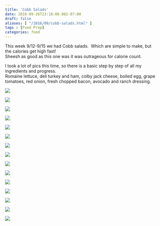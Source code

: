 ```yaml
---
title: 'Cobb Salads'
date: 2016-09-26T23:18:00.002-07:00
draft: false
aliases: [ "/2016/09/cobb-salads.html" ]
tags : [Food Prep]
categories: food  
---
```


This week 9/12-9/15 we had Cobb salads.  Which are simple to make, but the calories get high fast!  
Sheesh as good as this one was it was outrageous for calorie count.  
  
I took a lot of pics this time, so there is a basic step by step of all my ingredients and progress.  
Romaine lettuce, deli turkey and ham, colby jack cheese, boiled egg, grape tomatoes, red onion, fresh chopped bacon, avocado and ranch dressing.  
  

[![](https://3.bp.blogspot.com/-NzJscLaeTYg/V-oOlUABeOI/AAAAAAAAArI/z4uaVNR4bL8D26ATichJV-H-Kpyq9XAXwCLcB/s640/2016-09-11%2B22.27.25.jpg)](https://3.bp.blogspot.com/-NzJscLaeTYg/V-oOlUABeOI/AAAAAAAAArI/z4uaVNR4bL8D26ATichJV-H-Kpyq9XAXwCLcB/s1600/2016-09-11%2B22.27.25.jpg)

  

[![](https://3.bp.blogspot.com/-Tg7YQyzQJA4/V-oOlP1JalI/AAAAAAAAArE/VVG85YL693UPY0NlQ9XRZp66UO8E_XcAACLcB/s640/2016-09-11%2B22.27.32.jpg)](https://3.bp.blogspot.com/-Tg7YQyzQJA4/V-oOlP1JalI/AAAAAAAAArE/VVG85YL693UPY0NlQ9XRZp66UO8E_XcAACLcB/s1600/2016-09-11%2B22.27.32.jpg)

  

[![](https://3.bp.blogspot.com/-SJSFc7BhWj8/V-oOnv67uqI/AAAAAAAAArM/TOXARFDNquoB-RvFOXSK58vcvIeYvv_bQCLcB/s640/2016-09-11%2B22.32.22.jpg)](https://3.bp.blogspot.com/-SJSFc7BhWj8/V-oOnv67uqI/AAAAAAAAArM/TOXARFDNquoB-RvFOXSK58vcvIeYvv_bQCLcB/s1600/2016-09-11%2B22.32.22.jpg)

  

[![](https://3.bp.blogspot.com/-W3CE4oRrbgA/V-oOoZwpWgI/AAAAAAAAArQ/h2XCJ5tcoRQVFEIgksSL3o3xOxs7z8v5gCLcB/s640/2016-09-11%2B22.39.38.jpg)](https://3.bp.blogspot.com/-W3CE4oRrbgA/V-oOoZwpWgI/AAAAAAAAArQ/h2XCJ5tcoRQVFEIgksSL3o3xOxs7z8v5gCLcB/s1600/2016-09-11%2B22.39.38.jpg)

  

[![](https://1.bp.blogspot.com/-oSxtWq9sYFA/V-oOplleWqI/AAAAAAAAArU/Y9DqLUzgMGo4DqNniAHaIkB-IN5bHyZggCLcB/s640/2016-09-11%2B22.39.46.jpg)](https://1.bp.blogspot.com/-oSxtWq9sYFA/V-oOplleWqI/AAAAAAAAArU/Y9DqLUzgMGo4DqNniAHaIkB-IN5bHyZggCLcB/s1600/2016-09-11%2B22.39.46.jpg)

  

[![](https://2.bp.blogspot.com/-Aa8BzM-G-LI/V-oOqYDdvBI/AAAAAAAAArY/h8t2AGd3UVQ4G8ycHezGP9KTqVMUzRhkACLcB/s640/2016-09-11%2B22.39.55.jpg)](https://2.bp.blogspot.com/-Aa8BzM-G-LI/V-oOqYDdvBI/AAAAAAAAArY/h8t2AGd3UVQ4G8ycHezGP9KTqVMUzRhkACLcB/s1600/2016-09-11%2B22.39.55.jpg)

  

[![](https://3.bp.blogspot.com/-uclzH8AMo4A/V-oOrrmUo9I/AAAAAAAAArc/DYLpEsxBqt4CagDJBPvYf75x6Wzg-f9jgCLcB/s640/2016-09-11%2B22.41.58.jpg)](https://3.bp.blogspot.com/-uclzH8AMo4A/V-oOrrmUo9I/AAAAAAAAArc/DYLpEsxBqt4CagDJBPvYf75x6Wzg-f9jgCLcB/s1600/2016-09-11%2B22.41.58.jpg)

  

[![](https://4.bp.blogspot.com/-KaStoFgOtIM/V-oOtDsDRYI/AAAAAAAAArg/qLQXGFlEM7YAQ4-WIANb_C3L4It4dkPrgCLcB/s640/2016-09-11%2B22.45.19.jpg)](https://4.bp.blogspot.com/-KaStoFgOtIM/V-oOtDsDRYI/AAAAAAAAArg/qLQXGFlEM7YAQ4-WIANb_C3L4It4dkPrgCLcB/s1600/2016-09-11%2B22.45.19.jpg)

  

[![](https://2.bp.blogspot.com/-LX69iSHqJSg/V-oOxXZSluI/AAAAAAAAArk/D3UEqAZ7i7AJOotW6_FSJfcyNanmn3pSACLcB/s640/2016-09-11%2B22.45.37.jpg)](https://2.bp.blogspot.com/-LX69iSHqJSg/V-oOxXZSluI/AAAAAAAAArk/D3UEqAZ7i7AJOotW6_FSJfcyNanmn3pSACLcB/s1600/2016-09-11%2B22.45.37.jpg)

  

[![](https://1.bp.blogspot.com/-f2ZQiRu2g5w/V-oOzh9JyBI/AAAAAAAAAro/jYQxfT_jT2oWxtHRfl47Md-7aBIhGIoFwCLcB/s640/2016-09-11%2B22.48.44.jpg)](https://1.bp.blogspot.com/-f2ZQiRu2g5w/V-oOzh9JyBI/AAAAAAAAAro/jYQxfT_jT2oWxtHRfl47Md-7aBIhGIoFwCLcB/s1600/2016-09-11%2B22.48.44.jpg)

  

[![](https://1.bp.blogspot.com/-8RH2ueVOlDA/V-oO1D1qSAI/AAAAAAAAArw/yC36HEGyJNgpa00m7km0DqH3XdG4z5glACLcB/s640/2016-09-11%2B22.56.58.jpg)](https://1.bp.blogspot.com/-8RH2ueVOlDA/V-oO1D1qSAI/AAAAAAAAArw/yC36HEGyJNgpa00m7km0DqH3XdG4z5glACLcB/s1600/2016-09-11%2B22.56.58.jpg)

  

[![](https://3.bp.blogspot.com/-HeAWGDRQYjk/V-oO0wORQXI/AAAAAAAAArs/xsltaCGu7sQcrJ-LLE7D4qLZz-mD2h-UQCLcB/s640/2016-09-11%2B23.00.00.jpg)](https://3.bp.blogspot.com/-HeAWGDRQYjk/V-oO0wORQXI/AAAAAAAAArs/xsltaCGu7sQcrJ-LLE7D4qLZz-mD2h-UQCLcB/s1600/2016-09-11%2B23.00.00.jpg)

  

[![](https://2.bp.blogspot.com/-kM0enq6vrlY/V-oO4yGi0jI/AAAAAAAAAr0/98s-4XHKivEft3M0ZyBTkfzSQZTuFq2yQCLcB/s640/2016-09-11%2B23.02.31.jpg)](https://2.bp.blogspot.com/-kM0enq6vrlY/V-oO4yGi0jI/AAAAAAAAAr0/98s-4XHKivEft3M0ZyBTkfzSQZTuFq2yQCLcB/s1600/2016-09-11%2B23.02.31.jpg)

  

[![](https://1.bp.blogspot.com/-6_EGIkKfTOs/V-oO5eVQA9I/AAAAAAAAAr8/fFqI4fdl19YZ0UlmahddOM_ltdNsiRZZACLcB/s640/2016-09-11%2B23.06.44.jpg)](https://1.bp.blogspot.com/-6_EGIkKfTOs/V-oO5eVQA9I/AAAAAAAAAr8/fFqI4fdl19YZ0UlmahddOM_ltdNsiRZZACLcB/s1600/2016-09-11%2B23.06.44.jpg)

  

[![](https://3.bp.blogspot.com/-DrYWGcSwDik/V-oO5KXpV4I/AAAAAAAAAr4/ehYtFhXokjkdr4Z-LbXCf0lmowVcDLmpwCLcB/s640/2016-09-11%2B23.06.57.jpg)](https://3.bp.blogspot.com/-DrYWGcSwDik/V-oO5KXpV4I/AAAAAAAAAr4/ehYtFhXokjkdr4Z-LbXCf0lmowVcDLmpwCLcB/s1600/2016-09-11%2B23.06.57.jpg)